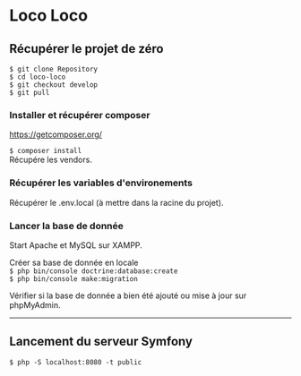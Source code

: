 # Loco Loco

## Récupérer le projet de zéro

`$ git clone Repository`  
`$ cd loco-loco`  
`$ git checkout develop`  
`$ git pull`


### Installer et récupérer composer

https://getcomposer.org/  

`$ composer install`  
Récupére les vendors.

### Récupérer les variables d'environements

Récupérer le .env.local (à mettre dans la racine du projet).

### Lancer la base de donnée

Start Apache et MySQL sur XAMPP.

Créer sa base de donnée en locale  
`$ php bin/console doctrine:database:create`  
`$ php bin/console make:migration`

Vérifier si la base de donnée a bien été ajouté ou mise à jour sur phpMyAdmin.

---

## Lancement du serveur Symfony  

`$ php -S localhost:8080 -t public`